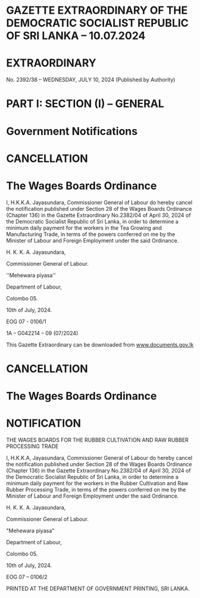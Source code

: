 # GAZETTE EXTRAORDINARY OF THE DEMOCRATIC SOCIALIST REPUBLIC OF SRI LANKA – 10.07.2024

# EXTRAORDINARY

No. 2392/38 – WEDNESDAY, JULY 10, 2024 (Published by Authority)

# PART I: SECTION (I) – GENERAL

# Government Notifications

# CANCELLATION

# The Wages Boards Ordinance

I, H.K.K.A. Jayasundara, Commissioner General of Labour do hereby cancel the notification published under Section 28 of the Wages Boards Ordinance (Chapter 136) in the Gazette Extraordinary No.2382/04 of April 30, 2024 of the Democratic Socialist Republic of Sri Lanka, in order to determine a minimum daily payment for the workers in the Tea Growing and Manufacturing Trade, in terms of the powers conferred on me by the Minister of Labour and Foreign Employment under the said Ordinance.

H. K. K. A. Jayasundara,

Commissioner General of Labour.

''Mehewara piyasa''

Department of Labour,

Colombo 05.

10th of July, 2024.

EOG 07 - 0106/1

1A – G042214 – 09 (07/2024)

This Gazette Extraordinary can be downloaded from www.documents.gov.lk
# CANCELLATION

# The Wages Boards Ordinance

# NOTIFICATION

THE WAGES BOARDS FOR THE RUBBER CULTIVATION AND RAW RUBBER PROCESSING TRADE

I, H.K.K.A, Jayasundara, Commissioner General of Labour do hereby cancel the notification published under Section 28 of the Wages Boards Ordinance (Chapter 136) in the Gazette Extraordinary No.2382/04 of April 30, 2024 of the Democratic Socialist Republic of Sri Lanka, in order to determine a minimum daily payment for the workers in the Rubber Cultivation and Raw Rubber Processing Trade, in terms of the powers conferred on me by the Minister of Labour and Foreign Employment under the said Ordinance.

H. K. K. A. Jayasundara,

Commissioner General of Labour.

"Mehewara piyasa"

Department of Labour,

Colombo 05.

10th of July, 2024.

EOG 07 – 0106/2

PRINTED AT THE DEPARTMENT OF GOVERNMENT PRINTING, SRI LANKA.